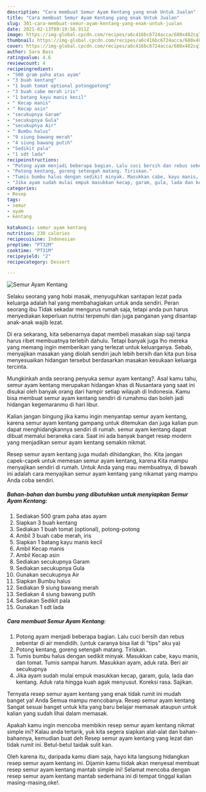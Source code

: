 ```yaml
---
description: "Cara membuat Semur Ayam Kentang yang enak Untuk Jualan"
title: "Cara membuat Semur Ayam Kentang yang enak Untuk Jualan"
slug: 301-cara-membuat-semur-ayam-kentang-yang-enak-untuk-jualan
date: 2021-02-13T09:19:56.911Z
image: https://img-global.cpcdn.com/recipes/a6c416bc6724acca/680x482cq70/semur-ayam-kentang-foto-resep-utama.jpg
thumbnail: https://img-global.cpcdn.com/recipes/a6c416bc6724acca/680x482cq70/semur-ayam-kentang-foto-resep-utama.jpg
cover: https://img-global.cpcdn.com/recipes/a6c416bc6724acca/680x482cq70/semur-ayam-kentang-foto-resep-utama.jpg
author: Sara Bass
ratingvalue: 4.6
reviewcount: 4
recipeingredient:
- "500 gram paha atas ayam"
- "3 buah kentang"
- "1 buah tomat optional potongpotong"
- "3 buah cabe merah iris"
- "1 batang kayu manis kecil"
- " Kecap manis"
- " Kecap asin"
- "secukupnya Garam"
- "secukupnya Gula"
- "secukupnya Air"
- " Bumbu halus"
- "9 siung bawang merah"
- "4 siung bawang putih"
- "Sedikit pala"
- "1 sdt lada"
recipeinstructions:
- "Potong ayam menjadi beberapa bagian. Lalu cuci bersih dan rebus sebentar di air mendidih. (untuk caranya bisa liat di &#34;tips&#34; aku ya)"
- "Potong kentang, goreng setengah matang. Tiriskan."
- "Tumis bumbu halus dengan sedikit minyak. Masukkan cabe, kayu manis, dan tomat. Tumis sampai harum. Masukkan ayam, aduk rata. Beri air secukupnya"
- "Jika ayam sudah mulai empuk masukkan kecap, garam, gula, lada dan kentang. Aduk rata hingga kuah agak menyusut. Koreksi rasa. Sajikan."
categories:
- Resep
tags:
- semur
- ayam
- kentang

katakunci: semur ayam kentang 
nutrition: 230 calories
recipecuisine: Indonesian
preptime: "PT32M"
cooktime: "PT31M"
recipeyield: "2"
recipecategory: Dessert

---
```



![Semur Ayam Kentang](https://img-global.cpcdn.com/recipes/a6c416bc6724acca/680x482cq70/semur-ayam-kentang-foto-resep-utama.jpg)

Selaku seorang yang hobi masak, menyuguhkan santapan lezat pada keluarga adalah hal yang membahagiakan untuk anda sendiri. Peran seorang ibu Tidak sekadar mengurus rumah saja, tetapi anda pun harus menyediakan keperluan nutrisi terpenuhi dan juga panganan yang disantap anak-anak wajib lezat.

Di era  sekarang, kita sebenarnya dapat membeli masakan siap saji tanpa harus ribet membuatnya terlebih dahulu. Tetapi banyak juga lho mereka yang memang ingin memberikan yang terlezat untuk keluarganya. Sebab, menyajikan masakan yang diolah sendiri jauh lebih bersih dan kita pun bisa menyesuaikan hidangan tersebut berdasarkan masakan kesukaan keluarga tercinta. 



Mungkinkah anda seorang penyuka semur ayam kentang?. Asal kamu tahu, semur ayam kentang merupakan hidangan khas di Nusantara yang saat ini disukai oleh banyak orang dari hampir setiap wilayah di Indonesia. Kamu bisa membuat semur ayam kentang sendiri di rumahmu dan boleh jadi hidangan kegemaranmu di hari libur.

Kalian jangan bingung jika kamu ingin menyantap semur ayam kentang, karena semur ayam kentang gampang untuk ditemukan dan juga kalian pun dapat menghidangkannya sendiri di rumah. semur ayam kentang dapat dibuat memalui beraneka cara. Saat ini ada banyak banget resep modern yang menjadikan semur ayam kentang semakin nikmat.

Resep semur ayam kentang juga mudah dihidangkan, lho. Kita jangan capek-capek untuk memesan semur ayam kentang, karena Kita mampu menyajikan sendiri di rumah. Untuk Anda yang mau membuatnya, di bawah ini adalah cara menyajikan semur ayam kentang yang nikamat yang mampu Anda coba sendiri.

<!--inarticleads1-->

##### Bahan-bahan dan bumbu yang dibutuhkan untuk menyiapkan Semur Ayam Kentang:

1. Sediakan 500 gram paha atas ayam
1. Siapkan 3 buah kentang
1. Sediakan 1 buah tomat (optional), potong-potong
1. Ambil 3 buah cabe merah, iris
1. Siapkan 1 batang kayu manis kecil
1. Ambil  Kecap manis
1. Ambil  Kecap asin
1. Sediakan secukupnya Garam
1. Sediakan secukupnya Gula
1. Gunakan secukupnya Air
1. Siapkan  Bumbu halus
1. Sediakan 9 siung bawang merah
1. Sediakan 4 siung bawang putih
1. Sediakan Sedikit pala
1. Gunakan 1 sdt lada




<!--inarticleads2-->

##### Cara membuat Semur Ayam Kentang:

1. Potong ayam menjadi beberapa bagian. Lalu cuci bersih dan rebus sebentar di air mendidih. (untuk caranya bisa liat di &#34;tips&#34; aku ya)
1. Potong kentang, goreng setengah matang. Tiriskan.
1. Tumis bumbu halus dengan sedikit minyak. Masukkan cabe, kayu manis, dan tomat. Tumis sampai harum. Masukkan ayam, aduk rata. Beri air secukupnya
1. Jika ayam sudah mulai empuk masukkan kecap, garam, gula, lada dan kentang. Aduk rata hingga kuah agak menyusut. Koreksi rasa. Sajikan.




Ternyata resep semur ayam kentang yang enak tidak rumit ini mudah banget ya! Anda Semua mampu mencobanya. Resep semur ayam kentang Sangat sesuai banget untuk kita yang baru belajar memasak ataupun untuk kalian yang sudah lihai dalam memasak.

Apakah kamu ingin mencoba membikin resep semur ayam kentang nikmat simple ini? Kalau anda tertarik, yuk kita segera siapkan alat-alat dan bahan-bahannya, kemudian buat deh Resep semur ayam kentang yang lezat dan tidak rumit ini. Betul-betul taidak sulit kan. 

Oleh karena itu, daripada kamu diam saja, hayo kita langsung hidangkan resep semur ayam kentang ini. Dijamin kamu tiidak akan menyesal membuat resep semur ayam kentang mantab simple ini! Selamat mencoba dengan resep semur ayam kentang mantab sederhana ini di tempat tinggal kalian masing-masing,oke!.


